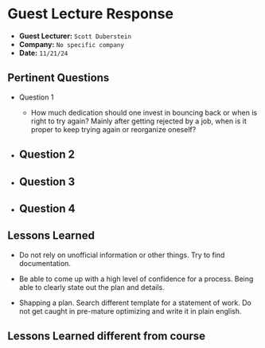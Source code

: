 # Guest Lecture Response
* **Guest Lecturer:** `Scott Duberstein`
* **Company:** `No specific company`
* **Date:** `11/21/24`



## Pertinent Questions
* Question 1
    - How much dedication should one invest in bouncing back or when is right to try again? Mainly after getting rejected by a job, when is it proper to keep trying again or reorganize oneself?

* Question 2
    - 

* Question 3
    - 

* Question 4
    - 

## Lessons Learned 

* Do not rely on unofficial information or other things. Try to find documentation.

* Be able to come up with a high level of confidence for a process. Being able to clearly state out the plan and details.

* Shapping a plan. Search different template for a statement of work. Do not get caught in pre-mature optimizing and write it in plain english.

## Lessons Learned different from course
 
